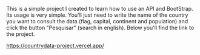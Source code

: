 This is a simple project I created to learn how to use an API and BootStrap.
Its usage is very simple. You'll just need to write the name of the country you want to consult the data (flag, capital, continent and population) and click the button "Pesquisar" (search in english).
Below you'll find the link to the project.

https://countrydata-project.vercel.app/

